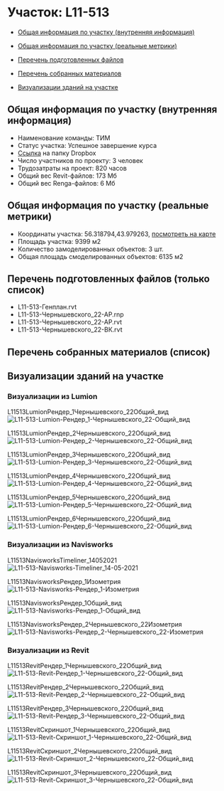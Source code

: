 # Участок: L11-513

* [Общая информация по участку (внутренняя информация)](#Chapter1)

* [Общая информация по участку (реальные метрики)](#Chapter2)

* [Перечень подготовленных файлов](#Chapter3)

* [Перечень собранных материалов](#Chapter4)

* [Визуализации зданий на участке](#Chapter6)

## <a id="Chapter1"></a> Общая информация по участку (внутренняя информация)
+ Наименование команды: ТИМ
+ Статус участка: Успешное завершение курса
+ [Ссылка](https://www.dropbox.com/sh/wvvgv1nw1iqred9/AAAKkwVLAKUWZUzy7tvQj3yha/L11_513?dl=0) на папку Dropbox
+ Число участников по проекту: 3 человек
+ Трудозатраты на проект: 820 часов
+ Общий вес Revit-файлов: 173 Мб
+ Общий вес Renga-файлов: 6 Мб
## <a id="Chapter2"></a> Общая информация по участку (реальные метрики)
+ Координаты участка: 56.318794,43.979263, [посмотреть на карте](https://yandex.ru/maps/47/nizhny-novgorod/?ll=43.979263%2C56.318794&z=19)
+ Площадь участка: 9399 м2
+ Количество замоделированных объектов: 3 шт.
+ Общая площадь смоделированных объектов: 6135 м2
## <a id="Chapter3"></a> Перечень подготовленных файлов (только список)
+ L11-513-Генплан.rvt
+ L11-513-Чернышевского_22-АР.rnp
+ L11-513-Чернышевского_22-АР.rvt
+ L11-513-Чернышевского_22-ВК.rvt
## <a id="Chapter4"></a> Перечень собранных материалов (список)
## <a id="Chapter6"></a> Визуализации зданий на участке
### Визуализации из Lumion
L11513LumionРендер_1Чернышевского_22Общий_вид
![L11-513-Lumion-Рендер_1-Чернышевского_22-Общий_вид](/Images/L11_513/L11-513-Lumion-Рендер_1-Чернышевского_22-Общий_вид_Compressed.jpg)

L11513LumionРендер_2Чернышевского_22Общий_вид
![L11-513-Lumion-Рендер_2-Чернышевского_22-Общий_вид](/Images/L11_513/L11-513-Lumion-Рендер_2-Чернышевского_22-Общий_вид_Compressed.jpg)

L11513LumionРендер_3Чернышевского_22Общий_вид
![L11-513-Lumion-Рендер_3-Чернышевского_22-Общий_вид](/Images/L11_513/L11-513-Lumion-Рендер_3-Чернышевского_22-Общий_вид_Compressed.jpg)

L11513LumionРендер_4Чернышевского_22Общий_вид
![L11-513-Lumion-Рендер_4-Чернышевского_22-Общий_вид](/Images/L11_513/L11-513-Lumion-Рендер_4-Чернышевского_22-Общий_вид_Compressed.jpg)

L11513LumionРендер_5Чернышевского_22Общий_вид
![L11-513-Lumion-Рендер_5-Чернышевского_22-Общий_вид](/Images/L11_513/L11-513-Lumion-Рендер_5-Чернышевского_22-Общий_вид_Compressed.jpg)

L11513LumionРендер_6Чернышевского_22Общий_вид
![L11-513-Lumion-Рендер_6-Чернышевского_22-Общий_вид](/Images/L11_513/L11-513-Lumion-Рендер_6-Чернышевского_22-Общий_вид_Compressed.jpg)

### Визуализации из Navisworks
L11513NavisworksTimeliner_14052021
![L11-513-Navisworks-Timeliner_14-05-2021](/Images/L11_513/L11-513-Navisworks-Timeliner_14-05-2021_Compressed.jpg)

L11513NavisworksРендер_1Изометрия
![L11-513-Navisworks-Рендер_1-Изометрия](/Images/L11_513/L11-513-Navisworks-Рендер_1-Изометрия_Compressed.jpg)

L11513NavisworksРендер_1Общий_вид
![L11-513-Navisworks-Рендер_1-Общий_вид](/Images/L11_513/L11-513-Navisworks-Рендер_1-Общий_вид_Compressed.jpg)

L11513NavisworksРендер_2Чернышевского_22Изометрия
![L11-513-Navisworks-Рендер_2-Чернышевского_22-Изометрия](/Images/L11_513/L11-513-Navisworks-Рендер_2-Чернышевского_22-Изометрия_Compressed.jpg)

### Визуализации из Revit
L11513RevitРендер_1Чернышевского_22Общий_вид
![L11-513-Revit-Рендер_1-Чернышевского_22-Общий_вид](/Images/L11_513/L11-513-Revit-Рендер_1-Чернышевского_22-Общий_вид_Compressed.jpg)

L11513RevitРендер_2Чернышевского_22Общий_вид
![L11-513-Revit-Рендер_2-Чернышевского_22-Общий_вид](/Images/L11_513/L11-513-Revit-Рендер_2-Чернышевского_22-Общий_вид_Compressed.jpg)

L11513RevitРендер_3Чернышевского_22Общий_вид
![L11-513-Revit-Рендер_3-Чернышевского_22-Общий_вид](/Images/L11_513/L11-513-Revit-Рендер_3-Чернышевского_22-Общий_вид_Compressed.jpg)

L11513RevitСкриншот_1Чернышевского_22Общий_вид
![L11-513-Revit-Скриншот_1-Чернышевского_22-Общий_вид](/Images/L11_513/L11-513-Revit-Скриншот_1-Чернышевского_22-Общий_вид_Compressed.jpg)

L11513RevitСкриншот_2Чернышевского_22Общий_вид
![L11-513-Revit-Скриншот_2-Чернышевского_22-Общий_вид](/Images/L11_513/L11-513-Revit-Скриншот_2-Чернышевского_22-Общий_вид_Compressed.jpg)

L11513RevitСкриншот_3Чернышевского_22Общий_вид
![L11-513-Revit-Скриншот_3-Чернышевского_22-Общий_вид](/Images/L11_513/L11-513-Revit-Скриншот_3-Чернышевского_22-Общий_вид_Compressed.jpg)

